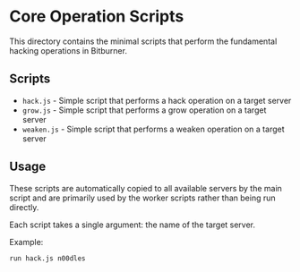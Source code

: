 # Core Operation Scripts

This directory contains the minimal scripts that perform the fundamental hacking operations in Bitburner.

## Scripts

- `hack.js` - Simple script that performs a hack operation on a target server
- `grow.js` - Simple script that performs a grow operation on a target server
- `weaken.js` - Simple script that performs a weaken operation on a target server

## Usage

These scripts are automatically copied to all available servers by the main script and are primarily used by the worker scripts rather than being run directly.

Each script takes a single argument: the name of the target server.

Example:

```
run hack.js n00dles
```
